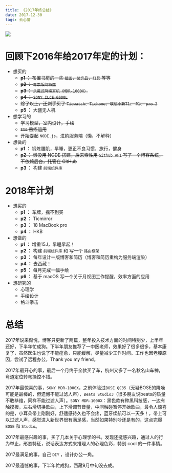 ```yaml
---
title: 《2017年终总结》
date: 2017-12-30
tags: 云心情
---
```


<img class="full-image" src="https://ohv0hyr4v.qnssl.com/DSC00287_1.jpg" />

# 回顾下2016年给2017年定的计划：

- 想买的
    - <del>**p1 ：** 布置书房的一些 `插画`，`装饰品`，`灯具` 等等</del>
	- <del>**p2 ：** `尊崇版阿特兹`</del>
	- <del>**p3 ：** `头戴式降噪耳机（MDR-1000X）`</del>
	- <del>**p4 ：** `SONY ILCE-6000L`</del>
	- <del>除了以上，还剁手买了 `Ticwatch`、`Tichome`、`联想小新T1`、 `P1`、 `pro 2`</del>
    - **p5 ：** 大疆无人机
- 想学习的
	- <del>学习模型，室内设计，手绘</del>
	- <del>`ES6` 熟练运用</del>
	- 开始耍起 `NODE.js`，进阶服务端（懒，不解释）
- 想做的
	- **p1 ：** 锻炼腰肌，早睡，更正不良习惯，旅行，健身
	- <del>**p2 ：** 懒没用 NODE 搭建，后来索性用 `Github API` 写了一个博客系统，不依赖后台，托管在 GitHub</del>
	- **p3 ：** 构建 `前端组件库`

<!-- more -->

# 2018年计划
- 想买的
  -  **p1 ：**  车牌，摇不到买
  -  **p2 ：**  Ticmirror
  -  **p3 ：**  18 MacBook pro
  -  **p4 ：**  HKB
- 想做的
  -  **p1 ：**  增重15J，早睡早起！
  -  **p2 ：**  构建 `前端组件库` 和 写一个 `路由框架`
  -  **p3 ：**  每年设计一版博客和简历（博客和简历重构为服务端渲染）
  -  **p4 ：**  去西藏！
  -  **p5 ：**  每月完成一幅手绘
  -  **p6 ：**  基于 macOS 写一个关于月视图工作提醒，效率方面的应用
- 想研究的
  - 心理学
  - 手绘设计
  - 格斗拳击

# 总结
  2017年说来惭愧，博客只更新了两篇，整年投入技术方面的时间特别少，上半年还好，下半年忙成狗。下半年朋友推荐了一中医老师，效果好了很多很多，基本康复了，虽然医生也说了不能痊愈，只能缓解，尽量减少工作时间。工作也因老腰原因，尝试了远程办公，Thank you my friend。

  2017年最开心的事，最后一个月终于全款买了车，杭州又多了一名秋名山车神，弯道定位转弯操控不错。

  2017年最惊喜的事，`SONY MDR-1000X`，之前体验过`BOSE QC35`（无疑BOSE的降噪可能是最棒的，但遗憾不能过滤人声），`Beats Studio3`（很多朋友说beats的质量不敢恭维，同样不能过滤人声）。`SONY MDR-1000X`：黑色款有种黑科技感，一边有触摸板，左右滑切换歌曲，上下滑调节音量，中间触碰暂停开始歌曲，最令人惊喜的是，小耳朵带上刚刚好，舒适感待久也不会疼，蓝牙续航可以一天多！，带上可以过滤人声，感觉进入新世界很有满足感，当然如果特别吵还是有的，这点完爆 `BOSE` 和 `Studio`。

  2017年最感兴趣的事，买了几本关于心理学的书。发现还挺感兴趣，通过人的行为举止，形态特征，说话表达方式来推理人的心理色彩，特别 cool 的一件事情。

  2017最满足的事，自己 `DIY` ，设计办公一角。

  2017最遗憾的事，下半年忙成狗，西藏9月中旬没去成。







